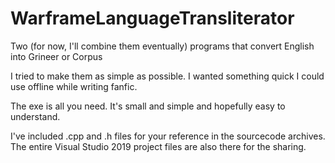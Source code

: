 # WarframeLanguageTransliterator
Two (for now, I'll combine them eventually) programs that convert English into Grineer or Corpus

I tried to make them as simple as possible. I wanted something quick I could use offline while writing fanfic.

The exe is all you need. It's small and simple and hopefully easy to understand.

I've included .cpp and .h files for your reference in the sourcecode archives. The entire Visual Studio 2019 project files are also there for the sharing.
